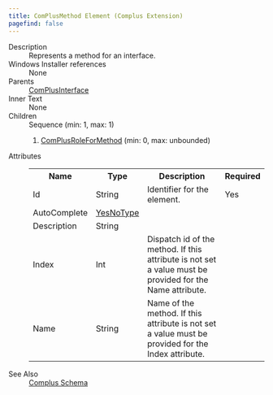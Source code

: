 ```yaml
---
title: ComPlusMethod Element (Complus Extension)
pagefind: false
---
```

<dl>
  <dt>Description</dt>
  <dd>         Represents a method for an interface.       </dd>
  <dt>Windows Installer references</dt>
  <dd>None</dd>
  <dt>Parents</dt>
  <dd>
    <a href="../../complus/complusinterface" class="extension">ComPlusInterface</a>
  </dd>
  <dt>Inner Text</dt>
  <dd>None</dd>
  <dt>Children</dt>
  <dd>Sequence (min: 1, max: 1)<ol><li><a href="../../complus/complusroleformethod" class="extension">ComPlusRoleForMethod</a> (min: 0, max: unbounded)</li></ol></dd>
  <dt>Attributes</dt>
  <dd>
    <table cellspacing="0" cellpadding="0" class="schema">
      <tr>
        <th width="15%">Name</th>
        <th width="15%">Type</th>
        <th width="65%">Description</th>
        <th width="15%">Required</th>
      </tr>
      <tr>
        <td>Id</td>
        <td>String</td>
        <td>             Identifier for the element.           </td>
        <td>Yes</td>
      </tr>
      <tr>
        <td>AutoComplete</td>
        <td><a href="../../complus/simple_type_yesnotype">YesNoType</a></td>
        <td>&nbsp;</td>
        <td>&nbsp;</td>
      </tr>
      <tr>
        <td>Description</td>
        <td>String</td>
        <td>&nbsp;</td>
        <td>&nbsp;</td>
      </tr>
      <tr>
        <td>Index</td>
        <td>Int</td>
        <td>             Dispatch id of the method. If this attribute is not set a             value must be provided for the Name attribute.           </td>
        <td>&nbsp;</td>
      </tr>
      <tr>
        <td>Name</td>
        <td>String</td>
        <td>             Name of the method. If this attribute is not set a value             must be provided for the Index attribute.           </td>
        <td>&nbsp;</td>
      </tr>
    </table>
  </dd>
  <dt>See Also</dt>
  <dd>
    <a href="../">Complus Schema</a>
  </dd>
</dl>
